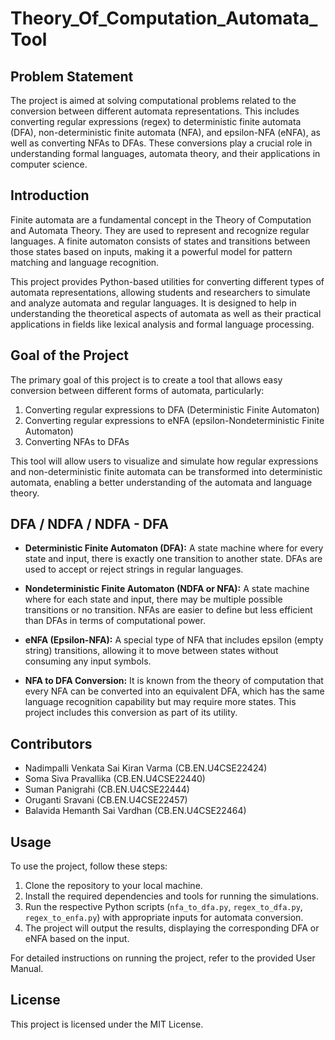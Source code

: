 # Theory_Of_Computation_Automata_Tool

## Problem Statement

The project is aimed at solving computational problems related to the conversion between different automata representations. This includes converting regular expressions (regex) to deterministic finite automata (DFA), non-deterministic finite automata (NFA), and epsilon-NFA (eNFA), as well as converting NFAs to DFAs. These conversions play a crucial role in understanding formal languages, automata theory, and their applications in computer science.

## Introduction

Finite automata are a fundamental concept in the Theory of Computation and Automata Theory. They are used to represent and recognize regular languages. A finite automaton consists of states and transitions between those states based on inputs, making it a powerful model for pattern matching and language recognition.

This project provides Python-based utilities for converting different types of automata representations, allowing students and researchers to simulate and analyze automata and regular languages. It is designed to help in understanding the theoretical aspects of automata as well as their practical applications in fields like lexical analysis and formal language processing.

## Goal of the Project

The primary goal of this project is to create a tool that allows easy conversion between different forms of automata, particularly:

1. Converting regular expressions to DFA (Deterministic Finite Automaton)
2. Converting regular expressions to eNFA (epsilon-Nondeterministic Finite Automaton)
3. Converting NFAs to DFAs

This tool will allow users to visualize and simulate how regular expressions and non-deterministic finite automata can be transformed into deterministic automata, enabling a better understanding of the automata and language theory.

## DFA / NDFA / NDFA - DFA

- **Deterministic Finite Automaton (DFA):** A state machine where for every state and input, there is exactly one transition to another state. DFAs are used to accept or reject strings in regular languages.
  
- **Nondeterministic Finite Automaton (NDFA or NFA):** A state machine where for each state and input, there may be multiple possible transitions or no transition. NFAs are easier to define but less efficient than DFAs in terms of computational power.

- **eNFA (Epsilon-NFA):** A special type of NFA that includes epsilon (empty string) transitions, allowing it to move between states without consuming any input symbols.

- **NFA to DFA Conversion:** It is known from the theory of computation that every NFA can be converted into an equivalent DFA, which has the same language recognition capability but may require more states. This project includes this conversion as part of its utility.

## Contributors

- Nadimpalli Venkata Sai Kiran Varma (CB.EN.U4CSE22424)
- Soma Siva Pravallika (CB.EN.U4CSE22440)
- Suman Panigrahi (CB.EN.U4CSE22444)
- Oruganti Sravani (CB.EN.U4CSE22457)
- Balavida Hemanth Sai Vardhan (CB.EN.U4CSE22464)

## Usage

To use the project, follow these steps:

1. Clone the repository to your local machine.
2. Install the required dependencies and tools for running the simulations.
3. Run the respective Python scripts (`nfa_to_dfa.py`, `regex_to_dfa.py`, `regex_to_enfa.py`) with appropriate inputs for automata conversion.
4. The project will output the results, displaying the corresponding DFA or eNFA based on the input.

For detailed instructions on running the project, refer to the provided User Manual.

## License

This project is licensed under the MIT License.
